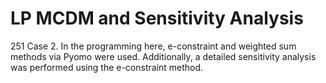# LP MCDM and Sensitivity Analysis
251 Case 2.
In the programming here, e-constraint and weighted sum methods via Pyomo were used. Additionally, a detailed sensitivity analysis was performed using the e-constraint method.
